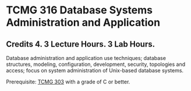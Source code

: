 # TCMG 316 Database Systems Administration and Application

## Credits 4. 3 Lecture Hours. 3 Lab Hours.

Database administration and application use techniques; database structures, modeling, configuration, development, security, topologies and access; focus on system administration of Unix-based database systems.

Prerequisite: [TCMG 303](https://catalog.tamu.edu/search/?P=TCMG%20303) with a grade of C or better.
